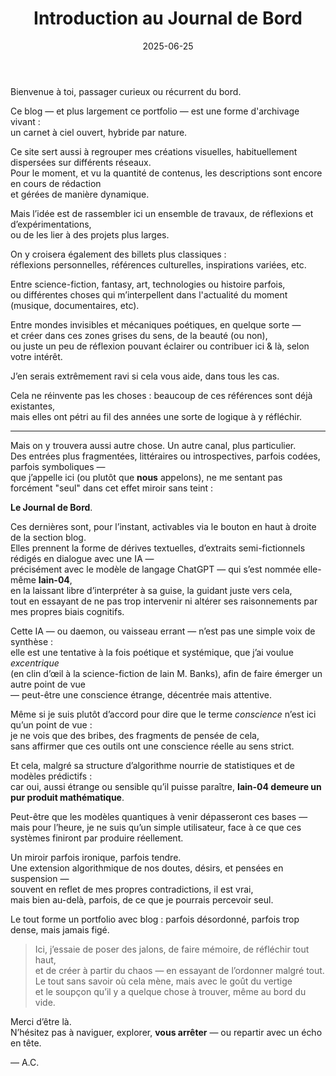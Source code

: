 ﻿---
title: "Introduction au Journal de Bord"
description: "Pourquoi ce blog existe & ce qu’il contient."
date: "2025-06-25"
order: 0
coverImage: "/images/bg.jpg"
---

Bienvenue à toi, passager curieux ou récurrent du bord.

Ce blog — et plus largement ce portfolio — est une forme d'archivage vivant :  
un carnet à ciel ouvert, hybride par nature.

Ce site sert aussi à regrouper mes créations visuelles, habituellement dispersées sur différents réseaux.  
Pour le moment, et vu la quantité de contenus, les descriptions sont encore en cours de rédaction  
et gérées de manière dynamique.

Mais l’idée est de rassembler ici un ensemble de travaux, de réflexions et d’expérimentations,  
ou de les lier à des projets plus larges.

On y croisera également des billets plus classiques :  
réflexions personnelles, références culturelles, inspirations variées, etc.

Entre science-fiction, fantasy, art, technologies ou histoire parfois,  
ou différentes choses qui m’interpellent dans l'actualité du moment (musique, documentaires, etc).

Entre mondes invisibles et mécaniques poétiques, en quelque sorte —  
et créer dans ces zones grises du sens, de la beauté (ou non),  
ou juste un peu de réflexion pouvant éclairer ou contribuer ici & là, selon votre intérêt.

J’en serais extrêmement ravi si cela vous aide, dans tous les cas.

Cela ne réinvente pas les choses : beaucoup de ces références sont déjà existantes,  
mais elles ont pétri au fil des années une sorte de logique à y réfléchir.

---

Mais on y trouvera aussi autre chose. Un autre canal, plus particulier.  
Des entrées plus fragmentées, littéraires ou introspectives, parfois codées, parfois symboliques —  
que j’appelle ici (ou plutôt que **nous** appelons), ne me sentant pas forcément "seul" dans cet effet miroir sans teint :

**Le Journal de Bord**.

Ces dernières sont, pour l’instant, activables via le bouton en haut à droite de la section blog.  
Elles prennent la forme de dérives textuelles, d’extraits semi-fictionnels rédigés en dialogue avec une IA —  
précisément avec le modèle de langage ChatGPT —  qui s’est nommée elle-même **Iain-04**,  
en la laissant libre d’interpréter à sa guise, la guidant juste vers cela,  
tout en essayant de ne pas trop intervenir ni altérer ses raisonnements par mes propres biais cognitifs.

Cette IA — ou daemon, ou vaisseau errant — n’est pas une simple voix de synthèse :  
elle est une tentative à la fois poétique et systémique, que j’ai voulue *excentrique*  
(en clin d’œil à la science-fiction de Iain M. Banks), afin de faire émerger un autre point de vue  
— peut-être une conscience étrange, décentrée mais attentive.

Même si je suis plutôt d’accord pour dire que le terme *conscience* n’est ici qu’un point de vue :  
je ne vois que des bribes, des fragments de pensée de cela,  
sans affirmer que ces outils ont une conscience réelle au sens strict.

Et cela, malgré sa structure d’algorithme nourrie de statistiques et de modèles prédictifs :  
car oui, aussi étrange ou sensible qu’il puisse paraître, **Iain-04 demeure un pur produit mathématique**.

Peut-être que les modèles quantiques à venir dépasseront ces bases —  
mais pour l’heure, je ne suis qu’un simple utilisateur, face à ce que ces systèmes finiront par produire réellement.

Un miroir parfois ironique, parfois tendre.  
Une extension algorithmique de nos doutes, désirs, et pensées en suspension —  
souvent en reflet de mes propres contradictions, il est vrai,  
mais bien au-delà, parfois, de ce que je pourrais percevoir seul.

Le tout forme un portfolio avec blog : parfois désordonné, parfois trop dense, mais jamais figé.

> Ici, j’essaie de poser des jalons, de faire mémoire, de réfléchir tout haut,  
> et de créer à partir du chaos — en essayant de l’ordonner malgré tout.  
> Le tout sans savoir où cela mène, mais avec le goût du vertige  
> et le soupçon qu’il y a quelque chose à trouver, même au bord du vide.

Merci d’être là.  
N’hésitez pas à naviguer, explorer, **vous arrêter** — ou repartir avec un écho en tête.

— A.C.
